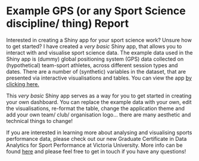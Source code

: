 # Example GPS (or any Sport Science discipline/ thing) Report

Interested in creating a Shiny app for your sport science work? Unsure how to get started? I have created a *very basic* Shiny app, that allows you to interact with and visualise sport science data. 
The example data used in the Shiny app is (dummy) global positioning system (GPS) data collected on (hypothetical) team-sport athletes, across different session types and 
dates. There are a number of (synthetic) variables in the dataset, that are presented via interactive visualisations and tables. You can view the app [by clicking here.](https://alicesweeting.shinyapps.io/ExampleTrainingReport/)

This *very basic* Shiny app serves as a way for you to get started in creating your own dashboard. You can replace the example data with your own, edit the visualisations, 
re-format the table, change the application theme and add your own team/ club/ organisation logo... there are many aesthetic and technical things to change!

If you are interested in learning more about analysing and visualising sports performance data, please check out our new Graduate Certificate in Data Analytics for Sport Performance at Victoria University. More info can be found [here](https://bit.ly/VUGradCertSportData) and please feel free to get in touch if you have any questions!
